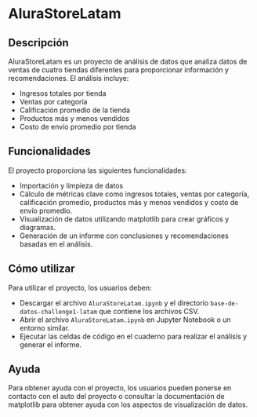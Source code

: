 # AluraStoreLatam

## Descripción

AluraStoreLatam es un proyecto de análisis de datos que analiza datos de ventas de cuatro tiendas diferentes para proporcionar información y recomendaciones. El análisis incluye:

*   Ingresos totales por tienda
*   Ventas por categoría
*   Calificación promedio de la tienda
*   Productos más y menos vendidos
*   Costo de envío promedio por tienda

## Funcionalidades

El proyecto proporciona las siguientes funcionalidades:

*   Importación y limpieza de datos
*   Cálculo de métricas clave como ingresos totales, ventas por categoría, calificación promedio, productos más y menos vendidos y costo de envío promedio.
*   Visualización de datos utilizando matplotlib para crear gráficos y diagramas.
*   Generación de un informe con conclusiones y recomendaciones basadas en el análisis.

## Cómo utilizar

Para utilizar el proyecto, los usuarios deben:

*   Descargar el archivo `AluraStoreLatam.ipynb` y el directorio `base-de-datos-challenge1-latam` que contiene los archivos CSV.
*   Abrir el archivo `AluraStoreLatam.ipynb` en Jupyter Notebook o un entorno similar.
*   Ejecutar las celdas de código en el cuaderno para realizar el análisis y generar el informe.

## Ayuda

Para obtener ayuda con el proyecto, los usuarios pueden ponerse en contacto con el auto del proyecto o consultar la documentación de matplotlib para obtener ayuda con los aspectos de visualización de datos.
